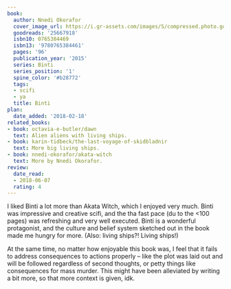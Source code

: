 ```yaml
---
book:
  author: Nnedi Okorafor
  cover_image_url: https://i.gr-assets.com/images/S/compressed.photo.goodreads.com/books/1433804020l/25667918._SY475_.jpg
  goodreads: '25667918'
  isbn10: 0765384469
  isbn13: '9780765384461'
  pages: '96'
  publication_year: '2015'
  series: Binti
  series_position: '1'
  spine_color: '#b28772'
  tags:
  - scifi
  - ya
  title: Binti
plan:
  date_added: '2018-02-18'
related_books:
- book: octavia-e-butler/dawn
  text: Alien aliens with living ships.
- book: karin-tidbeck/the-last-voyage-of-skidbladnir
  text: More big living ships.
- book: nnedi-okorafor/akata-witch
  text: More by Nnedi Okorafor.
review:
  date_read:
  - 2018-06-07
  rating: 4
---
```


I liked Binti a lot more than Akata Witch, which I enjoyed very much. Binti was impressive and creative scifi, and the
tha fast pace (du to the &lt;100 pages) was refreshing and very well executed. Binti is a wonderful protagonist, and the
culture and belief system sketched out in the book made me hungry for more. (Also: living ships?! Living ships!)

At the same time, no matter how enjoyable this book was, I feel that it fails to address consequences to actions
properly – like the plot was laid out and will be followed regardless of second thoughts, or petty things like
consequences for mass murder. This might have been alleviated by writing a bit more, so that more context is given, idk.
